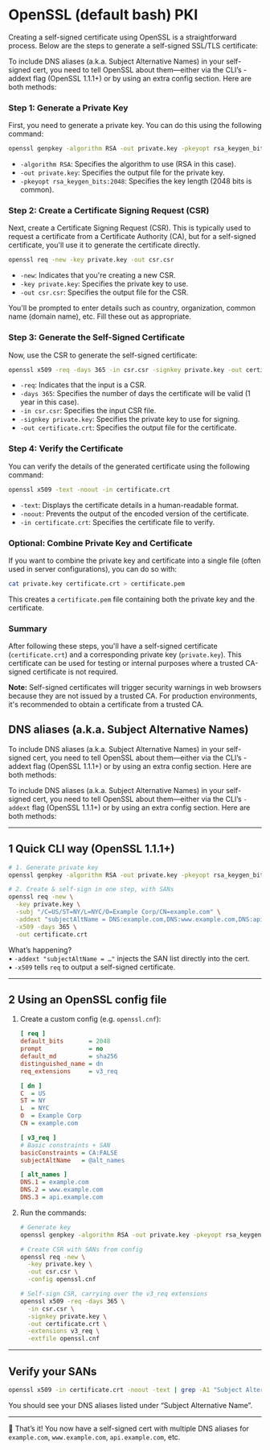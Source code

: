 # OpenSSL (default bash) PKI

Creating a self-signed certificate using OpenSSL is a straightforward process. Below are the steps to generate a self-signed SSL/TLS certificate:

To include DNS aliases (a.k.a. Subject Alternative Names) in your self-signed cert, you need to tell OpenSSL about them—either via the CLI’s -addext flag (OpenSSL 1.1.1+) or by using an extra config section. Here are both methods:

### Step 1: Generate a Private Key
First, you need to generate a private key. You can do this using the following command:

```bash
openssl genpkey -algorithm RSA -out private.key -pkeyopt rsa_keygen_bits:2048
```

- `-algorithm RSA`: Specifies the algorithm to use (RSA in this case).
- `-out private.key`: Specifies the output file for the private key.
- `-pkeyopt rsa_keygen_bits:2048`: Specifies the key length (2048 bits is common).

### Step 2: Create a Certificate Signing Request (CSR)
Next, create a Certificate Signing Request (CSR). This is typically used to request a certificate from a Certificate Authority (CA), but for a self-signed certificate, you'll use it to generate the certificate directly.

```bash
openssl req -new -key private.key -out csr.csr
```

- `-new`: Indicates that you're creating a new CSR.
- `-key private.key`: Specifies the private key to use.
- `-out csr.csr`: Specifies the output file for the CSR.

You'll be prompted to enter details such as country, organization, common name (domain name), etc. Fill these out as appropriate.

### Step 3: Generate the Self-Signed Certificate
Now, use the CSR to generate the self-signed certificate:

```bash
openssl x509 -req -days 365 -in csr.csr -signkey private.key -out certificate.crt
```

- `-req`: Indicates that the input is a CSR.
- `-days 365`: Specifies the number of days the certificate will be valid (1 year in this case).
- `-in csr.csr`: Specifies the input CSR file.
- `-signkey private.key`: Specifies the private key to use for signing.
- `-out certificate.crt`: Specifies the output file for the certificate.

### Step 4: Verify the Certificate
You can verify the details of the generated certificate using the following command:

```bash
openssl x509 -text -noout -in certificate.crt
```

- `-text`: Displays the certificate details in a human-readable format.
- `-noout`: Prevents the output of the encoded version of the certificate.
- `-in certificate.crt`: Specifies the certificate file to verify.

### Optional: Combine Private Key and Certificate
If you want to combine the private key and certificate into a single file (often used in server configurations), you can do so with:

```bash
cat private.key certificate.crt > certificate.pem
```

This creates a `certificate.pem` file containing both the private key and the certificate.

### Summary
After following these steps, you'll have a self-signed certificate (`certificate.crt`) and a corresponding private key (`private.key`). This certificate can be used for testing or internal purposes where a trusted CA-signed certificate is not required.

**Note:** Self-signed certificates will trigger security warnings in web browsers because they are not issued by a trusted CA. For production environments, it's recommended to obtain a certificate from a trusted CA.

## DNS aliases (a.k.a. Subject Alternative Names)

To include DNS aliases (a.k.a. Subject Alternative Names) in your self-signed cert, you need to tell OpenSSL about them—either via the CLI’s -addext flag (OpenSSL 1.1.1+) or by using an extra config section. Here are both methods:

To include DNS aliases (a.k.a. Subject Alternative Names) in your self-signed cert, you need to tell OpenSSL about them—either via the CLI’s `-addext` flag (OpenSSL 1.1.1+) or by using an extra config section. Here are both methods:

---

## 1  Quick CLI way (OpenSSL 1.1.1+)

```bash
# 1. Generate private key
openssl genpkey -algorithm RSA -out private.key -pkeyopt rsa_keygen_bits:2048

# 2. Create & self-sign in one step, with SANs
openssl req -new \
  -key private.key \
  -subj "/C=US/ST=NY/L=NYC/O=Example Corp/CN=example.com" \
  -addext "subjectAltName = DNS:example.com,DNS:www.example.com,DNS:api.example.com" \
  -x509 -days 365 \
  -out certificate.crt
```

What’s happening?  
• `-addext "subjectAltName = …"` injects the SAN list directly into the cert.  
• `-x509` tells `req` to output a self-signed certificate.  

---

## 2  Using an OpenSSL config file

1) Create a custom config (e.g. `openssl.cnf`):

   ```ini
   [ req ]
   default_bits       = 2048
   prompt             = no
   default_md         = sha256
   distinguished_name = dn
   req_extensions     = v3_req

   [ dn ]
   C  = US
   ST = NY
   L  = NYC
   O  = Example Corp
   CN = example.com

   [ v3_req ]
   # Basic constraints + SAN
   basicConstraints = CA:FALSE
   subjectAltName   = @alt_names

   [ alt_names ]
   DNS.1 = example.com
   DNS.2 = www.example.com
   DNS.3 = api.example.com
   ```

2) Run the commands:

   ```bash
   # Generate key
   openssl genpkey -algorithm RSA -out private.key -pkeyopt rsa_keygen_bits:2048

   # Create CSR with SANs from config
   openssl req -new \
     -key private.key \
     -out csr.csr \
     -config openssl.cnf

   # Self-sign CSR, carrying over the v3_req extensions
   openssl x509 -req -days 365 \
     -in csr.csr \
     -signkey private.key \
     -out certificate.crt \
     -extensions v3_req \
     -extfile openssl.cnf
   ```

---

## Verify your SANs

```bash
openssl x509 -in certificate.crt -noout -text | grep -A1 "Subject Alternative Name"
```

You should see your DNS aliases listed under “Subject Alternative Name”.

---

🎉 That’s it! You now have a self-signed cert with multiple DNS aliases for `example.com`, `www.example.com`, `api.example.com`, etc.